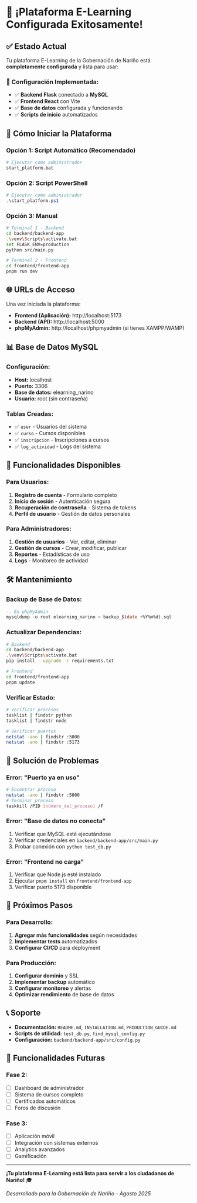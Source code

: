 # 🎉 ¡Plataforma E-Learning Configurada Exitosamente!

## ✅ Estado Actual

Tu plataforma E-Learning de la Gobernación de Nariño está **completamente configurada** y lista para usar:

### 🔧 Configuración Implementada:
- ✅ **Backend Flask** conectado a **MySQL**
- ✅ **Frontend React** con Vite
- ✅ **Base de datos** configurada y funcionando
- ✅ **Scripts de inicio** automatizados

## 🚀 Cómo Iniciar la Plataforma

### Opción 1: Script Automático (Recomendado)
```bash
# Ejecutar como administrador
start_platform.bat
```

### Opción 2: Script PowerShell
```powershell
# Ejecutar como administrador
.\start_platform.ps1
```

### Opción 3: Manual
```bash
# Terminal 1 - Backend
cd backend/backend-app
.\venv\Scripts\activate.bat
set FLASK_ENV=production
python src/main.py

# Terminal 2 - Frontend
cd frontend/frontend-app
pnpm run dev
```

## 🌐 URLs de Acceso

Una vez iniciada la plataforma:

- **Frontend (Aplicación):** http://localhost:5173
- **Backend (API):** http://localhost:5000
- **phpMyAdmin:** http://localhost/phpmyadmin (si tienes XAMPP/WAMP)

## 📊 Base de Datos MySQL

### Configuración:
- **Host:** localhost
- **Puerto:** 3306
- **Base de datos:** elearning_narino
- **Usuario:** root (sin contraseña)

### Tablas Creadas:
- ✅ `user` - Usuarios del sistema
- ✅ `curso` - Cursos disponibles
- ✅ `inscripcion` - Inscripciones a cursos
- ✅ `log_actividad` - Logs del sistema

## 🔐 Funcionalidades Disponibles

### Para Usuarios:
1. **Registro de cuenta** - Formulario completo
2. **Inicio de sesión** - Autenticación segura
3. **Recuperación de contraseña** - Sistema de tokens
4. **Perfil de usuario** - Gestión de datos personales

### Para Administradores:
1. **Gestión de usuarios** - Ver, editar, eliminar
2. **Gestión de cursos** - Crear, modificar, publicar
3. **Reportes** - Estadísticas de uso
4. **Logs** - Monitoreo de actividad

## 🛠️ Mantenimiento

### Backup de Base de Datos:
```sql
-- En phpMyAdmin
mysqldump -u root elearning_narino > backup_$(date +%Y%m%d).sql
```

### Actualizar Dependencias:
```bash
# Backend
cd backend/backend-app
.\venv\Scripts\activate.bat
pip install --upgrade -r requirements.txt

# Frontend
cd frontend/frontend-app
pnpm update
```

### Verificar Estado:
```bash
# Verificar procesos
tasklist | findstr python
tasklist | findstr node

# Verificar puertos
netstat -ano | findstr :5000
netstat -ano | findstr :5173
```

## 🔧 Solución de Problemas

### Error: "Puerto ya en uso"
```bash
# Encontrar proceso
netstat -ano | findstr :5000
# Terminar proceso
taskkill /PID [número_del_proceso] /F
```

### Error: "Base de datos no conecta"
1. Verificar que MySQL esté ejecutándose
2. Verificar credenciales en `backend/backend-app/src/main.py`
3. Probar conexión con `python test_db.py`

### Error: "Frontend no carga"
1. Verificar que Node.js esté instalado
2. Ejecutar `pnpm install` en `frontend/frontend-app`
3. Verificar puerto 5173 disponible

## 📝 Próximos Pasos

### Para Desarrollo:
1. **Agregar más funcionalidades** según necesidades
2. **Implementar tests** automatizados
3. **Configurar CI/CD** para deployment

### Para Producción:
1. **Configurar dominio** y SSL
2. **Implementar backup** automático
3. **Configurar monitoreo** y alertas
4. **Optimizar rendimiento** de base de datos

## 📞 Soporte

- **Documentación:** `README.md`, `INSTALLATION.md`, `PRODUCTION_GUIDE.md`
- **Scripts de utilidad:** `test_db.py`, `find_mysql_config.py`
- **Configuración:** `backend/backend-app/src/config.py`

## 🎯 Funcionalidades Futuras

### Fase 2:
- [ ] Dashboard de administrador
- [ ] Sistema de cursos completo
- [ ] Certificados automáticos
- [ ] Foros de discusión

### Fase 3:
- [ ] Aplicación móvil
- [ ] Integración con sistemas externos
- [ ] Analytics avanzados
- [ ] Gamificación

---

**¡Tu plataforma E-Learning está lista para servir a los ciudadanos de Nariño!** 🎓

*Desarrollado para la Gobernación de Nariño - Agosto 2025* 